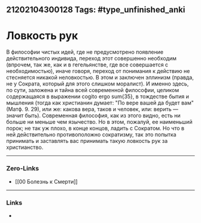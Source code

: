 21202104300128
Tags: #type_unfinished_anki 
---
# Ловкость рук

В философии чистых идей, где не предусмотрено появление действительного индивида, переход этот совершенно необходим (впрочем, так же, как и в гегельянстве, где все совершается с необходимостью), иначе говоря, переход от понимания к действию не стесняется никакой неловкостью. В этом и заключен эллинизм (правда, не у Сократа, который для этого слишком моралист). И именно здесь, по сути, заложена и тайна всей современной философии, целиком содержащаяся в выражении cogito ergo sum{35}, в тождестве бытия и мышления (тогда как христианин думает: "По вере вашей да будет вам" (Матф. 9. 29), или же: какова вера, таков и человек, или: верить — значит быть). Современная философия, как из этого видно, есть ни больше ни меньше чем язычество. Но в этом, пожалуй, ее наименьший порок; не так уж плохо, в конце концов, ладить с Сократом. Но что в ней действительно противоположно сократизму, так это попытка принимать и заставлять вас принимать такую ловкость рук за христианство.

---
### Zero-Links
- [[00 Болезнь к Смерти]]
---
### Links
-